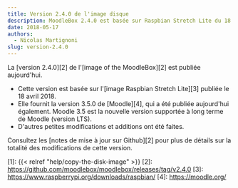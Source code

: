 ```yaml
---
title: Version 2.4.0 de l'image disque
description: MoodleBox 2.4.0 est basée sur Raspbian Stretch Lite du 18.04.2018 et sur Moodle 3.5.0. D'autres changements mineurs ont été opérés.
date: 2018-05-17
authors:
  - Nicolas Martignoni
slug: version-2.4.0
---
```


La [version 2.4.0][2] de l'[image of the MoodleBox][2] est publiée aujourd'hui.

  - Cette version est basée sur l'[image Raspbian Stretch Lite][3] publiée le 18 avril 2018.
  - Elle fournit la version 3.5.0 de [Moodle][4], qui a été publiée aujourd'hui également. Moodle 3.5 est la nouvelle version supportée à long terme de Moodle (version LTS).
  - D'autres petites modifications et additions ont été faites.

Consultez les [notes de mise à jour sur Github][2] pour plus de détails sur la totalité des modifications de cette version.

 [1]: {{< relref "help/copy-the-disk-image" >}}
 [2]: https://github.com/moodlebox/moodlebox/releases/tag/v2.4.0
 [3]: https://www.raspberrypi.org/downloads/raspbian/
 [4]: https://moodle.org/
